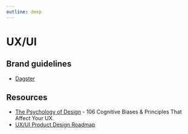 ```yaml
---
outline: deep
---
```


# UX/UI

## Brand guidelines

- [Dagster](https://dagster.io/brand)

## Resources

- [The Psychology of Design](https://growth.design/psychology) - 106 Cognitive Biases & Principles That Affect Your UX.
- [UX/UI Product Design Roadmap](https://product-design-roadmap.com/)
